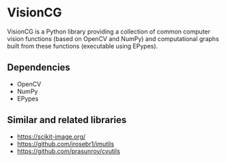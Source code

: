 # VisionCG

VisionCG is a Python library providing a collection of common computer vision functions (based on OpenCV and NumPy) and computational graphs built from these functions (executable using EPypes). 

## Dependencies

 * OpenCV
 * NumPy
 * EPypes

## Similar and related libraries

* https://scikit-image.org/
* https://github.com/jrosebr1/imutils
* https://github.com/prasunroy/cvutils